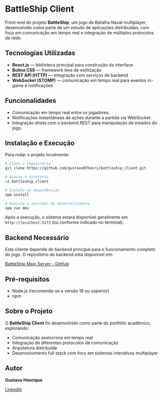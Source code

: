 
# BattleShip Client

Front-end do projeto **BattleShip**, um jogo de Batalha Naval multiplayer, desenvolvido como parte de um estudo de aplicações distribuídas, com foco em comunicação em tempo real e integração de múltiplos protocolos de rede.

##  Tecnologias Utilizadas

- **React.js** — biblioteca principal para construção da interface
- **Bulma CSS** — framework leve de estilização
- **REST API (HTTP)** — integração com serviços de backend
- **WebSocket (STOMP)** — comunicação em tempo real para eventos in-game e notificações

##  Funcionalidades

- Comunicação em tempo real entre os jogadores.
- Notificações instantâneas de ações durante a partida via WebSocket.
- Integração direta com o backend REST para manipulação de estados do jogo.

##  Instalação e Execução

Para rodar o projeto localmente:

```bash
# Clone o repositório
git clone https://github.com/gustavo07henri/battleship_client.git

# Acesse o diretório
cd battleship_client

# Instale as dependências
npm install

# Execute o servidor de desenvolvimento
npm run dev
```

Após a execução, o sistema estará disponível geralmente em `http://localhost:5173` (ou conforme indicado no terminal).

##  Backend Necessário

Este cliente depende do backend principal para o funcionamento completo do jogo. O repositório do backend está disponível em:

[BattleShip Main Server - GitHub](https://github.com/gustavo07henri/BattleShip_Main_Server)

##  Pré-requisitos

- Node.js (recomenda-se a versão 18 ou superior)
- npm

##  Sobre o Projeto

O **BattleShip Client** foi desenvolvido como parte do portfólio acadêmico, explorando:

- Comunicação assíncrona em tempo real
- Integração de diferentes protocolos de comunicação
- Arquitetura distribuída
- Desenvolvimento full stack com foco em sistemas interativos multiplayer

##  Autor

**Gustavo Henrique**

[LinkedIn](https://www.linkedin.com/in/gustavo-santos-633a21246)
